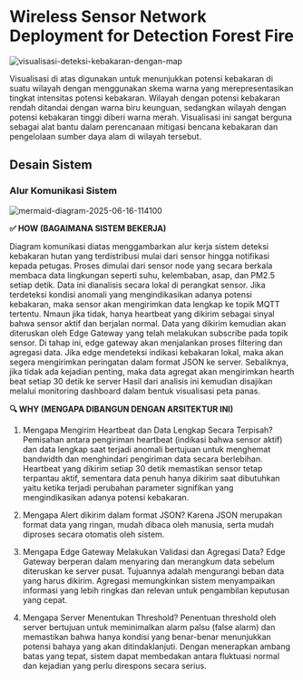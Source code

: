 # **Wireless Sensor Network Deployment for Detection Forest Fire**
![visualisasi-deteksi-kebakaran-dengan-map](https://github.com/user-attachments/assets/7dc9b8fa-0f12-4eb0-a94a-c372d92221da)

Visualisasi di atas digunakan untuk menunjukkan potensi kebakaran di suatu wilayah dengan menggunakan skema warna yang merepresentasikan tingkat intensitas potensi kebakaran. Wilayah dengan potensi kebakaran rendah ditandai dengan warna biru keunguan, sedangkan wilayah dengan potensi kebakaran tinggi diberi warna merah. Visualisasi ini sangat berguna sebagai alat bantu dalam perencanaan mitigasi bencana kebakaran dan pengelolaan sumber daya alam di wilayah tersebut.

## Desain Sistem

### **Alur Komunikasi Sistem**
![mermaid-diagram-2025-06-16-114100](https://github.com/user-attachments/assets/64c317a1-71cf-47df-9fbe-1dfe3b0b2341)


**✅ HOW (BAGAIMANA SISTEM BEKERJA)**

Diagram komunikasi diatas menggambarkan alur kerja sistem deteksi kebakaran hutan yang terdistribusi mulai dari sensor hingga notifikasi kepada petugas. 
Proses dimulai dari sensor node yang secara berkala membaca data lingkungan seperti suhu, kelembaban, asap, dan PM2.5 setiap detik. 
Data ini dianalisis secara lokal di perangkat sensor. Jika terdeteksi kondisi anomali yang mengindikasikan adanya potensi kebakaran, 
maka sensor akan mengirimkan data lengkap ke topik MQTT tertentu. Nmaun jika tidak, hanya heartbeat yang dikirim sebagai sinyal bahwa sensor aktif dan berjalan normal. 
Data yang dikirim kemudian akan diteruskan oleh Edge Gateway yang telah melakukan subscribe pada topik sensor. Di tahap ini, edge gateway akan menjalankan proses filtering dan agregasi data.
Jika edge mendeteksi indikasi kebakaran lokal, maka akan segera mengirimkan peringatan dalam format JSON ke server. Sebaliknya, jika tidak ada kejadian penting, maka data agregat akan mengirimkan hearth beat setiap 30 detik ke server 
Hasil dari analisis ini kemudian disajikan melalui monitoring dashboard dalam bentuk visualisasi peta panas. 

**🔍 WHY (MENGAPA DIBANGUN DENGAN ARSITEKTUR INI)**
1. Mengapa Mengirim Heartbeat dan Data Lengkap Secara Terpisah?
Pemisahan antara pengiriman heartbeat (indikasi bahwa sensor aktif) dan data lengkap saat terjadi anomali bertujuan untuk menghemat bandwidth dan menghindari pengiriman data secara berlebihan. Heartbeat yang dikirim setiap 30 detik memastikan sensor tetap terpantau aktif, sementara data penuh hanya dikirim saat dibutuhkan yaitu ketika terjadi perubahan parameter signifikan yang mengindikasikan adanya potensi kebakaran.

2. Mengapa Alert dikirim dalam format JSON?
Karena JSON merupakan format data yang ringan, mudah dibaca oleh manusia, serta mudah diproses secara otomatis oleh sistem.

3. Mengapa Edge Gateway Melakukan Validasi dan Agregasi Data?
Edge Gateway berperan dalam menyaring dan merangkum data sebelum diteruskan ke server pusat. Tujuannya adalah mengurangi beban data yang harus dikirim. Agregasi memungkinkan sistem menyampaikan informasi yang lebih ringkas dan relevan untuk pengambilan keputusan yang cepat.

4. Mengapa Server Menentukan Threshold?
Penentuan threshold oleh server bertujuan untuk meminimalkan alarm palsu (false alarm) dan memastikan bahwa hanya kondisi yang benar-benar menunjukkan potensi bahaya yang akan ditindaklanjuti. Dengan menerapkan ambang batas yang tepat, sistem dapat membedakan antara fluktuasi normal dan kejadian yang perlu direspons secara serius.
